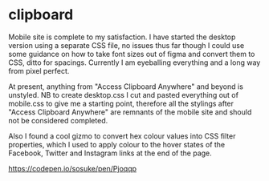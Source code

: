 # clipboard

Mobile site is complete to my satisfaction. I have started the desktop version using a separate CSS file, no issues thus far though I could use some guidance
on how to take font sizes out of figma and convert them to CSS, ditto for spacings. Currently I am eyeballing everything and a long way from pixel perfect.

At present, anything from "Access Clipboard Anywhere" and beyond is unstyled. NB to create desktop.css I cut and pasted everything out of mobile.css to give me a starting point, 
therefore all the stylings after "Access Clipboard Anywhere" are remnants of the mobile site and should not be considered completed.

Also I found a cool gizmo to convert hex colour values into CSS filter properties, which I used to apply colour to the hover states of the Facebook, Twitter and Instagram 
links at the end of the page.

https://codepen.io/sosuke/pen/Pjoqqp

